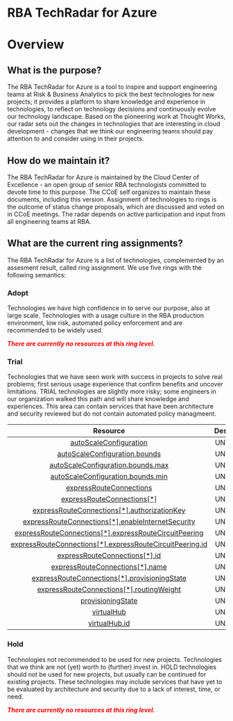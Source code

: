 
RBA TechRadar for Azure
=======================

# Overview

## What is the purpose?


The RBA TechRadar for Azure is a tool to inspire and support engineering teams at Risk & Business Analytics to pick the best technologies for new projects; it provides a platform to share knowledge and experience in technologies, to reflect on technology decisions and continuously evolve our technology landscape.  Based on the pioneering work at Thought Works, our radar sets out the changes in technologies that are interesting in cloud development - changes that we think our engineering teams should pay attention to and consider using in their projects.
## How do we maintain it?


The RBA TechRadar for Azure is maintained by the Cloud Center of Excellence - an open group of senior RBA technologists committed to devote time to this purpose.  The CCoE self organizes to maintain these documents, including this version.  Assignment of technologies to rings is the outcome of status change proposals, which are discussed and voted on in CCoE meetings.  The radar depends on active participation and input from all engineering teams at RBA.
## What are the current ring assignments?


The RBA TechRadar for Azure is a list of technologies, complemented by an assesment result, called ring assignment.  We use five rings with the following semantics:
### Adopt


Technologies we have high confidence in to serve our purpose, also at large scale.  Technologies with a usage culture in the RBA production environment, low risk, automated policy enforcement and are recommended to be widely used.  
  
***<font color="red"> There are currently no resources at this ring level. </font>***
### Trial


Technologies that we have seen work with success in projects to solve real problems;  first serious usage experience that confirm benefits and uncover limitations.  TRIAL technologies are slightly more risky; some engineers in our organization walked this path and will share knowledge and experiences.  This area can contain services that have been architecture and security reviewed but do not contain automated policy managmeent.  

|Resource|Description|Path|Status|
| :---: | :---: | :---: | :---: |
|[autoScaleConfiguration](https://github.com/openrba/python-azure-techradar/blob/master/Microsoft.Network/expressRouteGateways/autoScaleConfiguration/README.md)|UNKNOWN|Microsoft.Network/expressRouteGateways/autoScaleConfiguration|TRIAL|
|[autoScaleConfiguration.bounds](https://github.com/openrba/python-azure-techradar/blob/master/Microsoft.Network/expressRouteGateways/autoScaleConfiguration.bounds/README.md)|UNKNOWN|Microsoft.Network/expressRouteGateways/autoScaleConfiguration.bounds|TRIAL|
|[autoScaleConfiguration.bounds.max](https://github.com/openrba/python-azure-techradar/blob/master/Microsoft.Network/expressRouteGateways/autoScaleConfiguration.bounds.max/README.md)|UNKNOWN|Microsoft.Network/expressRouteGateways/autoScaleConfiguration.bounds.max|TRIAL|
|[autoScaleConfiguration.bounds.min](https://github.com/openrba/python-azure-techradar/blob/master/Microsoft.Network/expressRouteGateways/autoScaleConfiguration.bounds.min/README.md)|UNKNOWN|Microsoft.Network/expressRouteGateways/autoScaleConfiguration.bounds.min|TRIAL|
|[expressRouteConnections](https://github.com/openrba/python-azure-techradar/blob/master/Microsoft.Network/expressRouteGateways/expressRouteConnections/README.md)|UNKNOWN|Microsoft.Network/expressRouteGateways/expressRouteConnections|TRIAL|
|[expressRouteConnections[*]](https://github.com/openrba/python-azure-techradar/blob/master/Microsoft.Network/expressRouteGateways/expressRouteConnections[*]/README.md)|UNKNOWN|Microsoft.Network/expressRouteGateways/expressRouteConnections[*]|TRIAL|
|[expressRouteConnections[*].authorizationKey](https://github.com/openrba/python-azure-techradar/blob/master/Microsoft.Network/expressRouteGateways/expressRouteConnections[*].authorizationKey/README.md)|UNKNOWN|Microsoft.Network/expressRouteGateways/expressRouteConnections[*].authorizationKey|TRIAL|
|[expressRouteConnections[*].enableInternetSecurity](https://github.com/openrba/python-azure-techradar/blob/master/Microsoft.Network/expressRouteGateways/expressRouteConnections[*].enableInternetSecurity/README.md)|UNKNOWN|Microsoft.Network/expressRouteGateways/expressRouteConnections[*].enableInternetSecurity|TRIAL|
|[expressRouteConnections[*].expressRouteCircuitPeering](https://github.com/openrba/python-azure-techradar/blob/master/Microsoft.Network/expressRouteGateways/expressRouteConnections[*].expressRouteCircuitPeering/README.md)|UNKNOWN|Microsoft.Network/expressRouteGateways/expressRouteConnections[*].expressRouteCircuitPeering|TRIAL|
|[expressRouteConnections[*].expressRouteCircuitPeering.id](https://github.com/openrba/python-azure-techradar/blob/master/Microsoft.Network/expressRouteGateways/expressRouteConnections[*].expressRouteCircuitPeering.id/README.md)|UNKNOWN|Microsoft.Network/expressRouteGateways/expressRouteConnections[*].expressRouteCircuitPeering.id|TRIAL|
|[expressRouteConnections[*].id](https://github.com/openrba/python-azure-techradar/blob/master/Microsoft.Network/expressRouteGateways/expressRouteConnections[*].id/README.md)|UNKNOWN|Microsoft.Network/expressRouteGateways/expressRouteConnections[*].id|TRIAL|
|[expressRouteConnections[*].name](https://github.com/openrba/python-azure-techradar/blob/master/Microsoft.Network/expressRouteGateways/expressRouteConnections[*].name/README.md)|UNKNOWN|Microsoft.Network/expressRouteGateways/expressRouteConnections[*].name|TRIAL|
|[expressRouteConnections[*].provisioningState](https://github.com/openrba/python-azure-techradar/blob/master/Microsoft.Network/expressRouteGateways/expressRouteConnections[*].provisioningState/README.md)|UNKNOWN|Microsoft.Network/expressRouteGateways/expressRouteConnections[*].provisioningState|TRIAL|
|[expressRouteConnections[*].routingWeight](https://github.com/openrba/python-azure-techradar/blob/master/Microsoft.Network/expressRouteGateways/expressRouteConnections[*].routingWeight/README.md)|UNKNOWN|Microsoft.Network/expressRouteGateways/expressRouteConnections[*].routingWeight|TRIAL|
|[provisioningState](https://github.com/openrba/python-azure-techradar/blob/master/Microsoft.Network/expressRouteGateways/provisioningState/README.md)|UNKNOWN|Microsoft.Network/expressRouteGateways/provisioningState|TRIAL|
|[virtualHub](https://github.com/openrba/python-azure-techradar/blob/master/Microsoft.Network/expressRouteGateways/virtualHub/README.md)|UNKNOWN|Microsoft.Network/expressRouteGateways/virtualHub|TRIAL|
|[virtualHub.id](https://github.com/openrba/python-azure-techradar/blob/master/Microsoft.Network/expressRouteGateways/virtualHub.id/README.md)|UNKNOWN|Microsoft.Network/expressRouteGateways/virtualHub.id|TRIAL|

### Hold


Technologies not recommended to be used for new projects. Technologies that we think are not (yet) worth to (further) invest in.  HOLD technologies should not be used for new projects, but usually can be continued for existing projects.  These technologies may include services that have yet to be evaluated by architecture and security due to a lack of interest, time, or need.  
  
***<font color="red"> There are currently no resources at this ring level. </font>***
